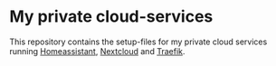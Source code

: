 # My private cloud-services

This repository contains the setup-files for my private cloud services running [Homeassistant](https://www.home-assistant.io/), [Nextcloud](https://nextcloud.com/) and [Traefik](https://docs.traefik.io/).

